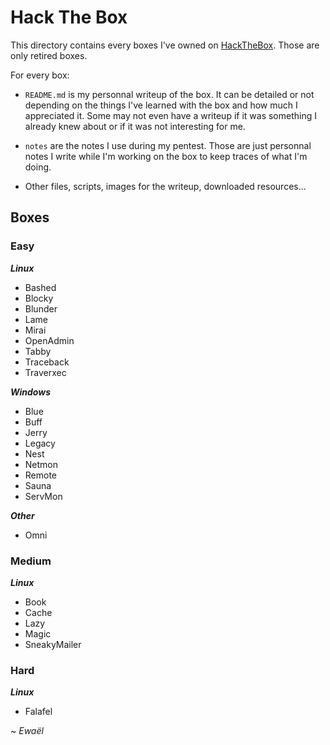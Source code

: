 # Hack The Box

This directory contains every boxes I've owned on [HackTheBox](https://www.hackthebox.eu/home). Those are only retired boxes.

For every box:

- `README.md` is my personnal writeup of the box. It can be detailed or not depending on the things I've learned with the box and how much I appreciated it. Some may not even have a writeup if it was something I already knew about or if it was not interesting for me.

- `notes` are the notes I use during my pentest. Those are just personnal notes I write while I'm working on the box to keep traces of what I'm doing.

- Other files, scripts, images for the writeup, downloaded resources...

## Boxes

### Easy

***Linux***

* Bashed
* Blocky
* Blunder
* Lame
* Mirai
* OpenAdmin
* Tabby
* Traceback
* Traverxec

***Windows***

* Blue
* Buff
* Jerry
* Legacy
* Nest
* Netmon
* Remote
* Sauna
* ServMon

***Other***

* Omni

### Medium

***Linux***

* Book
* Cache
* Lazy
* Magic
* SneakyMailer

### Hard

***Linux***

* Falafel

~ *Ewaël*
